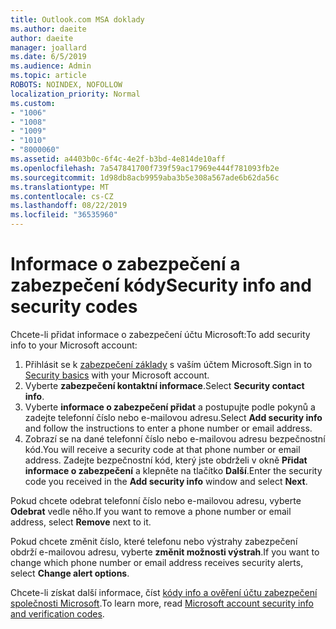 ```yaml
---
title: Outlook.com MSA doklady
ms.author: daeite
author: daeite
manager: joallard
ms.date: 6/5/2019
ms.audience: Admin
ms.topic: article
ROBOTS: NOINDEX, NOFOLLOW
localization_priority: Normal
ms.custom:
- "1006"
- "1008"
- "1009"
- "1010"
- "8000060"
ms.assetid: a4403b0c-6f4c-4e2f-b3bd-4e814de10aff
ms.openlocfilehash: 7a547841700f739f59ac17969e444f781093fb2e
ms.sourcegitcommit: 1d98db8acb9959aba3b5e308a567ade6b62da56c
ms.translationtype: MT
ms.contentlocale: cs-CZ
ms.lasthandoff: 08/22/2019
ms.locfileid: "36535960"
---
```

# <a name="security-info-and-security-codes"></a><span data-ttu-id="5559d-102">Informace o zabezpečení a zabezpečení kódy</span><span class="sxs-lookup"><span data-stu-id="5559d-102">Security info and security codes</span></span>

<span data-ttu-id="5559d-103">Chcete-li přidat informace o zabezpečení účtu Microsoft:</span><span class="sxs-lookup"><span data-stu-id="5559d-103">To add security info to your Microsoft account:</span></span>

1. <span data-ttu-id="5559d-104">Přihlásit se k [zabezpečení základy](https://account.microsoft.com/security) s vaším účtem Microsoft.</span><span class="sxs-lookup"><span data-stu-id="5559d-104">Sign in to [Security basics](https://account.microsoft.com/security) with your Microsoft account.</span></span>
1. <span data-ttu-id="5559d-105">Vyberte **zabezpečení kontaktní informace**.</span><span class="sxs-lookup"><span data-stu-id="5559d-105">Select **Security contact info**.</span></span>
1. <span data-ttu-id="5559d-106">Vyberte **informace o zabezpečení přidat** a postupujte podle pokynů a zadejte telefonní číslo nebo e-mailovou adresu.</span><span class="sxs-lookup"><span data-stu-id="5559d-106">Select **Add security info** and follow the instructions to enter a phone number or email address.</span></span>
1. <span data-ttu-id="5559d-107">Zobrazí se na dané telefonní číslo nebo e-mailovou adresu bezpečnostní kód.</span><span class="sxs-lookup"><span data-stu-id="5559d-107">You will receive a security code at that phone number or email address.</span></span> <span data-ttu-id="5559d-108">Zadejte bezpečnostní kód, který jste obdrželi v okně **Přidat informace o zabezpečení** a klepněte na tlačítko **Další**.</span><span class="sxs-lookup"><span data-stu-id="5559d-108">Enter the security code you received in the **Add security info** window and select **Next**.</span></span>

<span data-ttu-id="5559d-109">Pokud chcete odebrat telefonní číslo nebo e-mailovou adresu, vyberte **Odebrat** vedle něho.</span><span class="sxs-lookup"><span data-stu-id="5559d-109">If you want to remove a phone number or email address, select **Remove** next to it.</span></span>

<span data-ttu-id="5559d-110">Pokud chcete změnit číslo, které telefonu nebo výstrahy zabezpečení obdrží e-mailovou adresu, vyberte **změnit možnosti výstrah**.</span><span class="sxs-lookup"><span data-stu-id="5559d-110">If you want to change which phone number or email address receives security alerts, select **Change alert options**.</span></span>

<span data-ttu-id="5559d-111">Chcete-li získat další informace, číst [kódy info a ověření účtu zabezpečení společnosti Microsoft](https://support.microsoft.com/help/12428/).</span><span class="sxs-lookup"><span data-stu-id="5559d-111">To learn more, read [Microsoft account security info and verification codes](https://support.microsoft.com/help/12428/).</span></span>